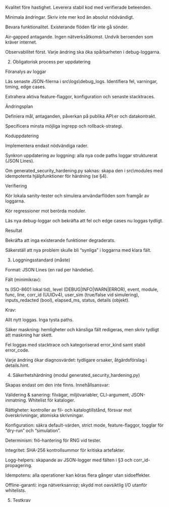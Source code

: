 Kvalitet före hastighet. Leverera stabil kod med verifierade beteenden.

Minimala ändringar. Skriv inte mer kod än absolut nödvändigt.

Bevara funktionalitet. Existerande flöden får inte gå sönder.

Air-gapped antagande. Ingen nätverksåtkomst. Undvik beroenden som kräver internet.

Observabilitet först. Varje ändring ska öka spårbarheten i debug-loggarna.

2. Obligatorisk process per uppdatering

Föranalys av loggar

Läs senaste JSON-filerna i src\logs\debug_logs. Identifiera fel, varningar, timing, edge cases.

Extrahera aktiva feature-flaggor, konfiguration och senaste stacktraces.

Ändringsplan

Definiera mål, antaganden, påverkan på publika API:er och datakontrakt.

Specificera minsta möjliga ingrepp och rollback-strategi.

Koduppdatering

Implementera endast nödvändiga rader.

Synkron uppdatering av loggning: alla nya code paths loggar strukturerat (JSON Lines).

Om generated_security_hardening.py saknas: skapa den i src\modules med idempotenta hjälpfunktioner för härdning (se §4).

Verifiering

Kör lokala sanity-tester och simulera användarflöden som framgår av loggarna.

Kör regressioner mot berörda moduler.

Läs nya debug-loggar och bekräfta att fel och edge cases nu loggas tydligt.

Resultat

Bekräfta att inga existerande funktioner degraderats.

Säkerställ att nya problem skulle bli “synliga” i loggarna med klara fält.

3. Loggningsstandard (måste)

Format: JSON Lines (en rad per händelse).

Fält (minimikrav):

ts (ISO-8601 lokal tid), level (DEBUG|INFO|WARN|ERROR), event, module, func, line, corr_id (UUIDv4),
user_sim (true/false vid simulering), inputs_redacted (bool), elapsed_ms, status, details (objekt).

Krav:

Allt nytt loggas. Inga tysta paths.

Säker maskning: hemligheter och känsliga fält redigeras, men skriv tydligt att maskning har skett.

Fel loggas med stacktrace och kategoriserad error_kind samt stabil error_code.

Varje ändring ökar diagnosvärdet: tydligare orsaker, åtgärdsförslag i details.hint.

4. Säkerhetshärdning (modul generated_security_hardening.py)

Skapas endast om den inte finns. Innehållsansvar:

Validering & sanering: filvägar, miljövariabler, CLI-argument, JSON-inmatning. Whitelist för kataloger.

Rättigheter: kontroller av fil- och katalogtillstånd, försvar mot överskrivningar, atomiska skrivningar.

Konfiguration: säkra default-värden, strict mode, feature-flaggor, togglar för “dry-run” och “simulation”.

Determinism: frö-hantering för RNG vid tester.

Integritet: SHA-256 kontrollsummor för kritiska artefakter.

Logg-helpers: skapande av JSON-logger med fälten i §3 och corr_id-propagering.

Idempotens: alla operationer kan köras flera gånger utan sidoeffekter.

Offline-garanti: inga nätverksanrop; skydd mot oavsiktlig I/O utanför whitelists.

5. Testkrav